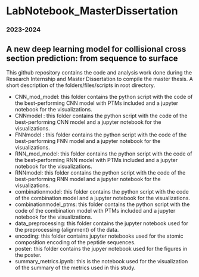 # LabNotebook_MasterDissertation
### 2023-2024
## A new deep learning model for collisional cross section prediction: from sequence to surface
This github repository contains the code and analysis work done during the Research Internship and Master Dissertation to compile the master thesis. A short description of the folders/files/scripts in root directory.

* CNN_mod_model: this folder contains the python script with the code of the best-performing CNN model with PTMs included and a jupyter notebook for the visualizations.
* CNNmodel : this folder contains the python script with the code of the best-performing CNN model and a jupyter notebook for the visualizations.
* FNNmodel : this folder contains the python script with the code of the best-performing FNN model and a jupyter notebook for the visualizations.
* RNN_mod_model: this folder contains the python script with the code of the best-performing RNN model with PTMs included and a jupyter notebook for the visualizations.
* RNNmodel: this folder contains the python script with the code of the best-performing RNN model and a jupyter notebook for the visualizations.
* combinationmodel: this folder contains the python script with the code of the combination model and a jupyter notebook for the visualizations.
* combinationmodel_ptms: this folder contains the python script with the code of the combination model with PTMs included and a jupyter notebook for the visualizations.
* data_preprocessing: this folder contains the jupyter notebook used for the preprocessing (alignment) of the data.
* encoding: this folder contains jupyter notebooks used for the atomic composition encoding of the peptide sequences.
* poster: this folder contains the jupyer notebook used for the figures in the poster.
* summary_metrics.ipynb: this is the notebook used for the visualization of the summary of the metrics used in this study.
